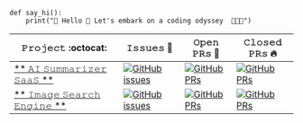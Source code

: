 ```
def say_hi():
    print("🚀 Hello 🌌 Let's embark on a coding odyssey  👨‍💻✨")
```
 
|       𝙿𝚛𝚘𝚓𝚎𝚌𝚝 :octocat:   |    𝙸𝚜𝚜𝚞𝚎𝚜 :bug:   | 𝙾𝚙𝚎𝚗 𝙿𝚁𝚜 :bell:  | 𝙲𝚕𝚘𝚜𝚎𝚍 𝙿𝚁𝚜  :fire:  |
|-------------|-------------------|---|---|
| [** 𝙰𝙸 𝚂𝚞𝚖𝚖𝚊𝚛𝚒𝚣𝚎𝚛 𝚂𝚊𝚊𝚂 **](https://github.com/TheODDYSEY/AI-Summarizer-SaaS) | [![GitHub issues](https://img.shields.io/github/issues/TheODDYSEY/AI-Summarizer-SaaS?color=green&logo=github&style=flat)](https://github.com/TheODDYSEY/AI-Summarizer-SaaS/issues) | [![GitHub PRs](https://img.shields.io/github/issues-pr/TheODDYSEY/AI-Summarizer-SaaS?style=flat&logo=github)](https://github.com/TheODDYSEY/AI-Summarizer-SaaS/pulls)  | [![GitHub PRs](https://img.shields.io/github/issues-pr-closed/TheODDYSEY/AI-Summarizer-SaaSr?style=flat&color=critical&logo=github)](https://github.com/TheODDYSEY/Image-Search-Engine/pulls?q=is%3Apr+is%3Aclosed)  |
| [** 𝙸𝚖𝚊𝚐𝚎 𝚂𝚎𝚊𝚛𝚌𝚑 𝙴𝚗𝚐𝚒𝚗𝚎 **](https://github.com/TheODDYSEY/Image-Search-Engine) | [![GitHub issues](https://img.shields.io/github/issues/TheODDYSEY/Image-Search-Engine?color=green&logo=github&style=flat)](https://github.com/TheODDYSEY/Image-Search-Engine/issues) | [![GitHub PRs](https://img.shields.io/github/issues-pr/TheODDYSEY/Image-Search-Engine?style=flat&logo=github)](https://github.com/TheODDYSEY/Image-Search-Engine/pulls)  | [![GitHub PRs](https://img.shields.io/github/issues-pr-closed/TheODDYSEY/Image-Search-Enginer?style=flat&color=critical&logo=github)](https://github.com/TheODDYSEY/Image-Search-Engine/pulls?q=is%3Apr+is%3Aclosed)  |
</ul>


<!---
TheODDYSEY/TheODDYSEY is a ✨ special ✨ repository because its `README.md` (this file) appears on your GitHub profile.
You can click the Preview link to take a look at your changes.
--->
